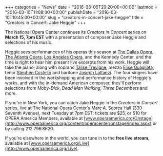 +++
categories = "News"
date = "2016-03-09T20:20:00+00:00"
lastmod = "2016-03-10T11:08:00+00:00"
publishDate = "2016-03-10T10:45:00+00:00"
slug = "creators-in-concert-jake-heggie"
title = "Creators in Concert: Jake Heggie"
+++

The National Opera Center continues its *Creators in Concert* series on **March 15, 7pm EST** with a presentation of composer Jake Heggie and selections of his music.

Heggie sees performances of his operas this season at [The Dallas Opera](/scene/comapnies/the-dallas-opera/), [The Atlanta Opera](/scene/companies/the-atlanta-opera/), [Los Angeles Opera](/scene/companies/los-angeles-opera/), and the Kennedy Center, and the time is right to hear him present live excerpts from his work. Heggie will take the piano, along with soprano [Talise Trevigne](/scene/people/talise-trevigne/), mezzo [Elise Quagliata](/scene/people/elise-quagliata/), tenor [Stephen Costello](/scene/people/stephen-costello/) and baritone [Joseph Lattanzi](/scene/people/joseph-lattanzi/). The four singers have been involved in the workshopping and performance history of Heggie's works, and with the in-demand American composer, they'll perform selections from *Moby-Dick*, *Dead Man Walking*, *Three Decembers* and more.

If you're in New York, you can catch Jake Heggie in the *Creators in Concert* series, live at The National Opera Center's Marc A. Scorca Hall (330 Seventh Avenue), next Tuesday at 7pm EST; tickets are $25, or $10 for OPERA America Members, available at [www.operaamerica.org/Onstage](http://www.operaamerica.org/content/operacenter/onstage/index.aspx) or by calling 212.796.8620. 

If you're elsewhere in the world, you can tune in to the **free live stream**, available at [www.operaamerica.org/Live](http://www.operaamerica.org/Live).
